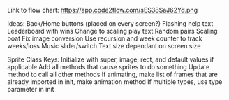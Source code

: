 Link to flow chart:
https://app.code2flow.com/sES38SaJ62Yd.png

Ideas:
Back/Home buttons (placed on every screen?)
Flashing help text
Leaderboard with wins
Change to scaling play text
Random pairs
Scaling boat
Fix image conversion
Use recursion and week counter to track weeks/loss
Music slider/switch
Text size dependant on screen size

Sprite Class Keys:
Initialize with super, image, rect, and default values if applicable
Add all methods that cause sprites to do something
Update method to call all other methods
If animating, make list of frames that are already imported in init, make animation method
If multiple types, use type parameter in init
